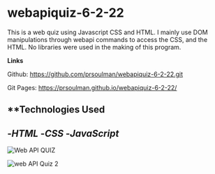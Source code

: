 # webapiquiz-6-2-22
This is a web quiz using Javascript CSS and HTML. I mainly use DOM manipulations through webapi commands to access the CSS, and the HTML. No libraries were used in the making of this program.

**Links**

Github: https://github.com/prsoulman/webapiquiz-6-2-22.git

Git Pages: https://prsoulman.github.io/webapiquiz-6-2-22/

**Technologies Used
---
-*HTML*
-*CSS*
-*JavaScript*
---
![Web API QUIZ](Screenshot%2022-06-04%190850.png)

![web API Quiz 2](Screenshot%2022-06-04%191025.png)